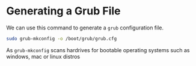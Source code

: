 # Generating a Grub File


We can use this command to generate a `grub` configuration file. 

```sh
sudo grub-mkconfig -o /boot/grub/grub.cfg
```
As `grub-mkconfig` scans hardrives for bootable operating systems such as windows, mac or linux distros